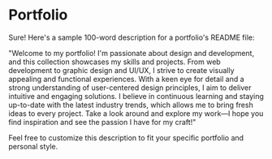 # Portfolio

Sure! Here's a sample 100-word description for a portfolio's README file:

"Welcome to my portfolio! I'm passionate about design and development, and this collection showcases my skills and projects. From web development to graphic design and UI/UX, I strive to create visually appealing and functional experiences. With a keen eye for detail and a strong understanding of user-centered design principles, I aim to deliver intuitive and engaging solutions. I believe in continuous learning and staying up-to-date with the latest industry trends, which allows me to bring fresh ideas to every project. Take a look around and explore my work—I hope you find inspiration and see the passion I have for my craft!"

Feel free to customize this description to fit your specific portfolio and personal style.
